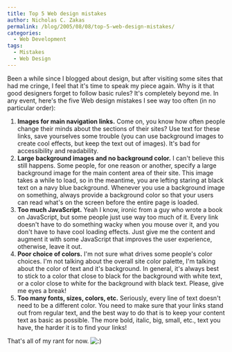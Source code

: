 ```yaml
---
title: Top 5 Web design mistakes
author: Nicholas C. Zakas
permalink: /blog/2005/08/08/top-5-web-design-mistakes/
categories:
  - Web Development
tags:
  - Mistakes
  - Web Design
---
```

Been a while since I blogged about design, but after visiting some sites that had me cringe, I feel that it's time to speak my piece again. Why is it that good designers forget to follow basic rules? It's completely beyond me. In any event, here's the five Web design mistakes I see way too often (in no particular order):

  1. **Images for main navigation links.** Come on, you know how often people change their minds about the sections of their sites? Use text for these links, save yourselves some trouble (you can use background images to create cool effects, but keep the text out of images). It's bad for accessibility and readability.
  2. **Large background images and no background color.** I can't believe this still happens. Some people, for one reason or another, specify a large background image for the main content area of their site. This image takes a while to load, so in the meantime, you are lefting staring at black text on a navy blue background. Whenever you use a background image on something, always provide a background color so that your users can read what's on the screen before the entire page is loaded.
  3. **Too much JavaScript.** Yeah I know, ironic from a guy who wrote a book on JavaScript, but some people just use way too much of it. Every link doesn't have to do something wacky when you mouse over it, and you don't have to have cool loading effects. Just give me the content and augment it with some JavaScript that improves the user experience, otherwise, leave it out.
  4. **Poor choice of colors.** I'm not sure what drives some people's color choices. I'm not talking about the overall site color palette, I'm talking about the color of text and it's background. In general, it's always best to stick to a color that close to black for the background with white text, or a color close to white for the background with black text. Please, give me eyes a break!
  5. **Too many fonts, sizes, colors, etc.** Seriously, every line of text doesn't need to be a different color. You need to make sure that your links stand out from regular text, and the best way to do that is to keep your content text as basic as possible. The more bold, italic, big, small, etc., text you have, the harder it is to find your links!

That's all of my rant for now. <img src="{{site.url}}/blog/wp-includes/images/smilies/icon_smile.gif" alt=":)" class="wp-smiley" />
